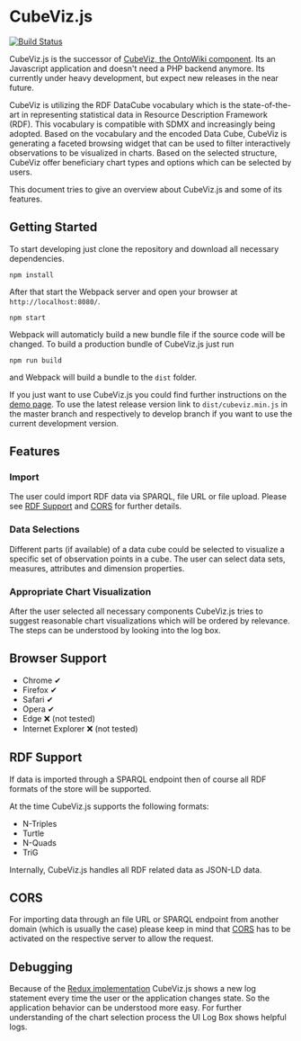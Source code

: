 CubeViz.js
==========

[![Build Status](https://travis-ci.org/AKSW/cubevizjs.svg?branch=develop)](https://travis-ci.org/AKSW/cubevizjs)

CubeViz.js is the successor of [CubeViz, the OntoWiki component](https://github.com/AKSW/cubeviz.ontowiki). Its an Javascript application and doesn't need a PHP backend anymore. Its currently under heavy development, but expect new releases in the near future.

CubeViz is utilizing the RDF DataCube vocabulary which is the state-of-the-art in representing statistical data in Resource Description Framework (RDF). This vocabulary is compatible with SDMX and increasingly being adopted. Based on the vocabulary and the encoded Data Cube, CubeViz is generating a faceted browsing widget that can be used to filter interactively observations to be visualized in charts. Based on the selected structure, CubeViz offer beneficiary chart types and options which can be selected by users.

This document tries to give an overview about CubeViz.js and some of its features.

Getting Started
---------------

To start developing just clone the repository and download all necessary dependencies.

```
npm install
```

After that start the Webpack server and open your browser at `http://localhost:8080/`.

```
npm start
```

Webpack will automaticly build a new bundle file if the source code will be changed. To build a production bundle of CubeViz.js just run

```
npm run build
```

and Webpack will build a bundle to the `dist` folder.

If you just want to use CubeViz.js you could find further instructions on the [demo page](http://cubevizjs.demo.aksw.org). To use the latest release version link to `dist/cubeviz.min.js` in the master branch and respectively to develop branch if you want to use the current development version.

Features
--------

### Import

The user could import RDF data via SPARQL, file URL or file upload. Please see [RDF Support](#rdf-support) and [CORS](#cors) for further details.

### Data Selections

Different parts (if available) of a data cube could be selected to visualize a specific set of observation points in a cube. The user can select data sets, measures, attributes and dimension properties.

### Appropriate Chart Visualization

After the user selected all necessary components CubeViz.js tries to suggest reasonable chart visualizations which will be ordered by relevance. The steps can be understood by looking into the log box.

Browser Support
---------------

-	Chrome ✔
-	Firefox ✔
-	Safari ✔
-	Opera ✔
-	Edge ❌ (not tested)
-	Internet Explorer ❌ (not tested)

RDF Support
-----------

If data is imported through a SPARQL endpoint then of course all RDF formats of the store will be supported.

At the time CubeViz.js supports the following formats:

-	N-Triples
-	Turtle
-	N-Quads
-	TriG

Internally, CubeViz.js handles all RDF related data as JSON-LD data.

CORS
----

For importing data through an file URL or SPARQL endpoint from another domain (which is usually the case) please keep in mind that [CORS](https://en.wikipedia.org/wiki/Cross-origin_resource_sharing) has to be activated on the respective server to allow the request.

Debugging
---------

Because of the [Redux implementation](https://github.com/AKSW/cubevizjs/releases/tag/v0.2.0) CubeViz.js shows a new log statement every time the user or the application changes state. So the application behavior can be understood more easy. For further understanding of the chart selection process the UI Log Box shows helpful logs.
